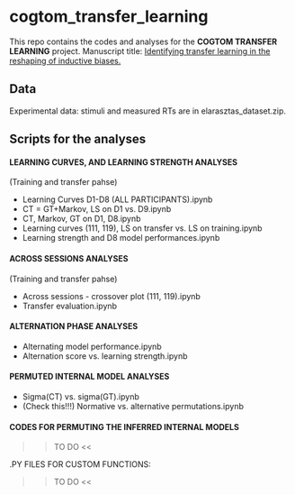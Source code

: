 # cogtom_transfer_learning
This repo contains the codes and analyses for the **COGTOM TRANSFER LEARNING** project. 
Manuscript title: <a href="https://github.com/CSNLWigner/cogtom_transfer_learning/edit/main/README.md"> Identifying transfer learning in the reshaping of inductive biases. </a>


## Data

Experimental data: stimuli and measured RTs are in elarasztas_dataset.zip. 

## Scripts for the analyses

#### LEARNING CURVES, AND LEARNING STRENGTH ANALYSES

(Training and transfer pahse)
- Learning Curves D1-D8 (ALL PARTICIPANTS).ipynb
- CT = GT+Markov, LS on D1 vs. D9.ipynb
- CT, Markov, GT on D1, D8.ipynb
- Learning curves (111, 119), LS on transfer vs. LS on training.ipynb
- Learning strength and D8 model performances.ipynb

#### ACROSS SESSIONS ANALYSES
(Training and transfer pahse)

- Across sessions - crossover plot (111, 119).ipynb
- Transfer evaluation.ipynb


#### ALTERNATION PHASE ANALYSES
- Alternating model performance.ipynb
- Alternation score vs. learning strength.ipynb


#### PERMUTED INTERNAL MODEL ANALYSES
- Sigma(CT) vs. sigma(GT).ipynb
-  (Check this!!!) Normative vs. alternative permutations.ipynb

#### CODES FOR PERMUTING THE INFERRED INTERNAL MODELS

>> TO DO <<


.PY FILES FOR CUSTOM FUNCTIONS: 

>> TO DO <<
